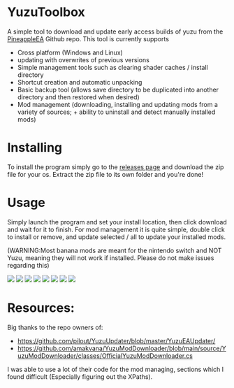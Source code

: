 # YuzuToolbox
A simple tool to download and update early access builds of yuzu from the [PineappleEA](https://github.com/pineappleEA/pineapple-src "PineappleEA") Github repo. This tool is currently supports 
* Cross platform (Windows and Linux)
* updating with overwrites of previous versions
* Simple management tools such as clearing shader caches / install directory
* Shortcut creation and automatic unpacking
* Basic backup tool (allows save directory to be duplicated into another directory and then restored when desired)
* Mod management (downloading, installing and updating mods from a variety of sources; + ability to uninstall and detect manually installed mods)

# Installing
To install the program simply go to the [releases page](https://github.com/ZachAR3/YuzuToolbox/releases) and download the zip file for your os. 
Extract the zip file to its own folder and you're done!

# Usage
Simply launch the program and set your install location, then click download and wait for it to finish.
For mod management it is quite simple, double click to install or remove, and update selected / all to update your installed mods.

(WARNING:Most banana mods are meant for the nintendo switch and NOT Yuzu, meaning they will not work if installed. Please do not make issues regarding this)


![](https://github.com/ZachAR3/YuzuToolbox/blob/main/DemoImages/DarkInstaller.png?raw=true)
![](https://github.com/ZachAR3/YuzuToolbox/blob/main/DemoImages/DarkTools.png?raw=true)
![](https://github.com/ZachAR3/YuzuToolbox/blob/main/DemoImages/DarkModManager.png?raw=true)
![](https://github.com/ZachAR3/YuzuToolbox/blob/main/DemoImages/DarkSettings.png?raw=true)
![](https://github.com/ZachAR3/YuzuToolbox/blob/main/DemoImages/LightInstaller.png?raw=true)
![](https://github.com/ZachAR3/YuzuToolbox/blob/main/DemoImages/LightTools.png?raw=true)
![](https://github.com/ZachAR3/YuzuToolbox/blob/main/DemoImages/LightModManager.png?raw=true)
![](https://github.com/ZachAR3/YuzuToolbox/blob/main/DemoImages/LightSettings.png?raw=true)


# Resources:
Big thanks to the repo owners of:
* https://github.com/pilout/YuzuUpdater/blob/master/YuzuEAUpdater/
* https://github.com/amakvana/YuzuModDownloader/blob/main/source/YuzuModDownloader/classes/OfficialYuzuModDownloader.cs

I was able to use a lot of their code for the mod managing, sections which I found difficult (Especially figuring out the XPaths).

